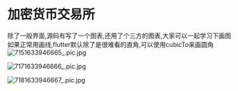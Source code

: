 # 加密货币交易所

除了一般界面,源码有写了一个图表,还用了个三方的图表,大家可以一起学习下画图
如果正常用画线,flutter默认除了是很难看的直角,可以使用cubicTo来画圆角
![7151633946665_.pic.jpg](https://upload-images.jianshu.io/upload_images/3258209-d46bd9ee56590993.jpg?imageMogr2/auto-orient/strip%7CimageView2/2/w/300)

![7171633946666_.pic.jpg](https://upload-images.jianshu.io/upload_images/3258209-ceccca294afbdf05.jpg?imageMogr2/auto-orient/strip%7CimageView2/2/w/300)

![7181633946667_.pic.jpg](https://upload-images.jianshu.io/upload_images/3258209-f5d20932849d8bd7.jpg?imageMogr2/auto-orient/strip%7CimageView2/2/w/300)


